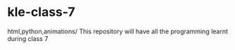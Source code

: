 # kle-class-7
html,python,animations/
This repository will have all the programming learnt during class 7
